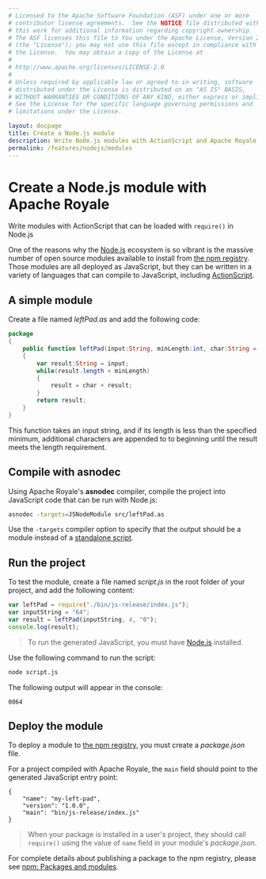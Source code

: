 ```yaml
---
# Licensed to the Apache Software Foundation (ASF) under one or more
# contributor license agreements.  See the NOTICE file distributed with
# this work for additional information regarding copyright ownership.
# The ASF licenses this file to You under the Apache License, Version 2.0
# (the "License"); you may not use this file except in compliance with
# the License.  You may obtain a copy of the License at
# 
# http://www.apache.org/licenses/LICENSE-2.0
# 
# Unless required by applicable law or agreed to in writing, software
# distributed under the License is distributed on an "AS IS" BASIS,
# WITHOUT WARRANTIES OR CONDITIONS OF ANY KIND, either express or implied.
# See the License for the specific language governing permissions and
# limitations under the License.

layout: docpage
title: Create a Node.js module
description: Write Node.js modules with ActionScript and Apache Royale that can be loaded with require()
permalink: /features/nodejs/modules
---
```


# Create a Node.js module with Apache Royale

Write modules with ActionScript that can be loaded with `require()` in Node.js

One of the reasons why the [Node.js](features/nodejs) ecosystem is so vibrant is the massive number of open source modules available to install from [the npm registry](https://www.npmjs.com/). Those modules are all deployed as JavaScript, but they can be written in a variety of languages that can compile to JavaScript, including [ActionScript](features/as3).

## A simple module

Create a file named *leftPad.as* and add the following code:

```actionscript
package
{
	public function leftPad(input:String, minLength:int, char:String = " "):String
	{
		var result:String = input;
		while(result.length < minLength)
		{
			result = char + result;
		}
		return result;
	}
}
```

This function takes an input string, and if its length is less than the specified minimum, additional characters are appended to to beginning until the result meets the length requirement.

## Compile with asnodec

Using Apache Royale's **asnodec** compiler, compile the project into JavaScript code that can be run with Node.js:


```sh
asnodec -targets=JSNodeModule src/leftPad.as
```

Use the `-targets` compiler option to specify that the output should be a module instead of a [standalone script](features/nodejs/scripting).

## Run the project

To test the module, create a file named *script.js* in the root folder of your project, and add the following content:

```js
var leftPad = require("./bin/js-release/index.js");
var inputString = "64";
var result = leftPad(inputString, 4, "0");
console.log(result);
```

> To run the generated JavaScript, you must have [Node.js](https://nodejs.org/) installed.


Use the following command to run the script:

```sh
node script.js
```

The following output will appear in the console:

```
0064
```

## Deploy the module

To deploy a module to [the npm registry](https://www.npmjs.com/), you must create a *package.json* file.

For a project compiled with Apache Royale, the `main` field should point to the generated JavaScript entry point:

```
{
	"name": "my-left-pad",
	"version": "1.0.0",
	"main": "bin/js-release/index.js"
}
```

> When your package is installed in a user's project, they should call `require()` using the value of `name` field in your module's *package.json*.

For complete details about publishing a package to the npm registry, please see [npm: Packages and modules](https://docs.npmjs.com/packages-and-modules/).